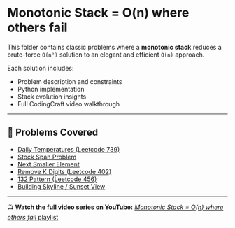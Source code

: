 # Monotonic Stack = O(n) where others fail

This folder contains classic problems where a **monotonic stack** reduces a brute-force `O(n²)` solution to an elegant and efficient `O(n)` approach.

Each solution includes:
- Problem description and constraints
- Python implementation
- Stack evolution insights
- Full CodingCraft video walkthrough

---

## 🧠 Problems Covered

- [Daily Temperatures (Leetcode 739)](daily_temperatures.py)
- [Stock Span Problem](stock_span.py)
- [Next Smaller Element](next_smaller_element.py)
- [Remove K Digits (Leetcode 402)](remove_k_digits.py)
- [132 Pattern (Leetcode 456)](132_pattern.py)
- [Building Skyline / Sunset View](building_skyline.py)

---

📺 **Watch the full video series on YouTube:** [*Monotonic Stack = O(n) where others fail* playlist](https://www.youtube.com/playlist?list=PLM8BXFkD8Zd1ACrhtVy34XgVJJW1SUCJ2)
